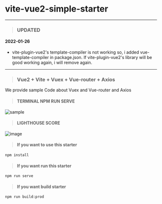 # vite-vue2-simple-starter

---
> ### UPDATED

#### 2022-01-26
- vite-plugin-vue2's template-compiler is not working so, i added vue-template-compiler in package.json. If vite-plugin-vue2's library will be good working again, i will remove again.
---

> ### Vue2 + Vite + Vuex + Vue-router + Axios

We provide sample Code about Vuex and Vue-router and Axios

> #### TERMINAL NPM RUN SERVE
![sample](https://user-images.githubusercontent.com/46044125/150083047-23b5535d-dbd1-4a47-9bd4-502bbe641d87.png)

> #### LIGHTHOUSE SCORE
![image](https://user-images.githubusercontent.com/46044125/150083333-bf268290-466e-4cf8-927f-e5fff30bf84f.png)

> #### If you want to use this starter
```
npm install
```

> #### If you want run this starter
```
npm run serve
```

> #### If you want build starter
```
npm run build:prod
```


